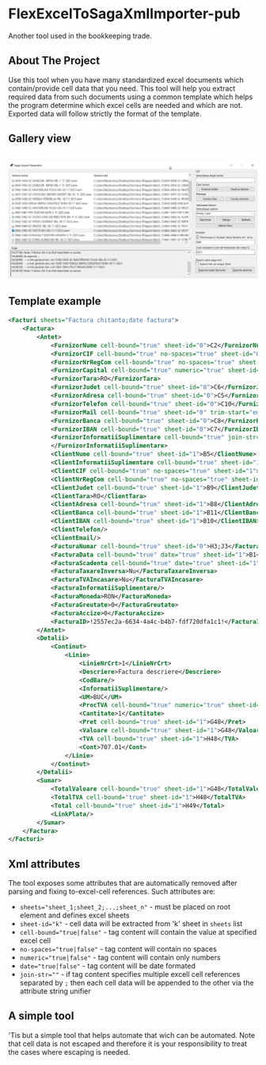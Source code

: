 # FlexExcelToSagaXmlImporter-pub
Another tool used in the bookkeeping trade.


## About The Project
Use this tool when you have many standardized excel documents which contain/provide cell data that you need. 
This tool will help you extract required data from such documents using a common template which helps the program determine which excel cells are needed and which are not. Exported data will follow strictly the format of the template.

## Gallery view
<br>
<img src="CustomExcelToSagaXmlExporter.png" />

## Template example
```xml
<Facturi sheets="Factura chitanta;date factura">
	<Factura>
		<Antet>
			<FurnizorNume cell-bound="true" sheet-id="0">C2</FurnizorNume>
			<FurnizorCIF cell-bound="true" no-spaces="true" sheet-id="0">C4</FurnizorCIF>
			<FurnizorNrRegCom cell-bound="true" no-spaces="true" sheet-id="0">C3</FurnizorNrRegCom>
			<FurnizorCapital cell-bound="true" numeric="true" sheet-id="0">C9</FurnizorCapital>
			<FurnizorTara>RO</FurnizorTara>
			<FurnizorJudet cell-bound="true" sheet-id="0">C6</FurnizorJudet>
			<FurnizorAdresa cell-bound="true" sheet-id="0">C5</FurnizorAdresa>
			<FurnizorTelefon cell-bound="true" sheet-id="0">C10</FurnizorTelefon>
			<FurnizorMail cell-bound="true" sheet-id="0" trim-start="email:">A11</FurnizorMail>
			<FurnizorBanca cell-bound="true" sheet-id="0">C8</FurnizorBanca>
			<FurnizorIBAN cell-bound="true" sheet-id="0">C7</FurnizorIBAN>
			<FurnizorInformatiiSuplimentare cell-bound="true" join-str=";" sheet-id="0">C10;A11;C8
			</FurnizorInformatiiSuplimentare>
			<ClientNume cell-bound="true" sheet-id="1">B5</ClientNume>
			<ClientInformatiiSuplimentare cell-bound="true" sheet-id="1">B11</ClientInformatiiSuplimentare>
			<ClientCIF cell-bound="true" no-spaces="true" sheet-id="1">B7</ClientCIF>
			<ClientNrRegCom cell-bound="true" no-spaces="true" sheet-id="1">B6</ClientNrRegCom>
			<ClientJudet cell-bound="true" sheet-id="1">B9</ClientJudet>
			<ClientTara>RO</ClientTara>
			<ClientAdresa cell-bound="true" sheet-id="1">B8</ClientAdresa>
			<ClientBanca cell-bound="true" sheet-id="1">B11</ClientBanca>
			<ClientIBAN cell-bound="true" sheet-id="1">B10</ClientIBAN>
			<ClientTelefon/>
			<ClientEmail/>
			<FacturaNumar cell-bound="true" sheet-id="0">H3;J3</FacturaNumar>
			<FacturaData cell-bound="true" date="true" sheet-id="1">B1</FacturaData>
			<FacturaScadenta cell-bound="true" date="true" sheet-id="1">B1</FacturaScadenta>
			<FacturaTaxareInversa>Nu</FacturaTaxareInversa>
			<FacturaTVAIncasare>Nu</FacturaTVAIncasare>
			<FacturaInformatiiSuplimentare/>
			<FacturaMoneda>RON</FacturaMoneda>
			<FacturaGreutate>0</FacturaGreutate>
			<FacturaAccize>0</FacturaAccize>
			<FacturaID>!2557ec2a-6634-4a4c-b4b7-fdf720dfa1c1!</FacturaID>
		</Antet>
		<Detalii>
			<Continut>
				<Linie>
					<LinieNrCrt>1</LinieNrCrt>
					<Descriere>Factura descriere</Descriere>
					<CodBare/>
					<InformatiiSuplimentare/>
					<UM>BUC</UM>
					<ProcTVA cell-bound="true" numeric="true" sheet-id="0">A13</ProcTVA>
					<Cantitate>1</Cantitate>
					<Pret cell-bound="true" sheet-id="1">G48</Pret>
					<Valoare cell-bound="true" sheet-id="1">G48</Valoare>
					<TVA cell-bound="true" sheet-id="1">H48</TVA>
					<Cont>707.01</Cont>
				</Linie>
			</Continut>
		</Detalii>
		<Sumar>
			<TotalValoare cell-bound="true" sheet-id="1">G48</TotalValoare>
			<TotalTVA cell-bound="true" sheet-id="1">H48</TotalTVA>
			<Total cell-bound="true" sheet-id="1">H49</Total>
			<LinkPlata/>
		</Sumar>
	</Factura>
</Facturi>
```
## Xml attributes
The tool exposes some attributes that are automatically removed after parsing and fixing to-excel-cell references.
Such attributes are:
* `sheets="sheet_1;sheet_2;...;sheet_n"` - must be placed on root element and defines excel sheets
* `sheet-id="k"`						 - cell data will be extracted from 'k' sheet in `sheets` list
* `cell-bound="true|false"` - tag content will contain the value at specified excel cell
* `no-spaces="true|false"`  - tag content will contain no spaces
* `numeric="true|false"`    - tag content will contain only numbers
* `date="true|false"`       - tag content will be date formated
* `join-str=""`			  - if tag content specifies multiple excell cell references separated by `;` then each cell data will be appended to the other via the attribute string unifier



## A simple tool  
'Tis but a simple tool that helps automate that wich can be automated.
Note that cell data is not escaped and therefore it is your responsibility to treat the cases where escaping is needed.  